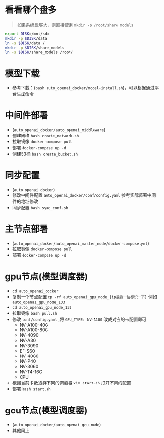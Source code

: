 # 看看哪个盘多
> 如果系统盘够大，则直接使用 `mkdir -p /root/share_models`
```bash
export DISK=/mnt/sdb
mkdir -p $DISK/data
ln -s $DISK/data /
mkdir -p $DISK/share_models
ln -s $DISK/share_models /root/ 
```

# 模型下载
- 参考下载：(`bash auto_openai_docker/model-install.sh`)，可以根据通过平台生成命令


# 中间件部署
- (`auto_openai_docker/auto_openai_middleware`)
- 创建网络 `bash create_network.sh`
- 拉取镜像 `docker-compose pull`
- 部署 `docker-compose up -d`
- 创建S3桶 `bash create_bucket.sh`

# 同步配置
- (`auto_openai_docker`)
- 修改中间件配置 `auto_openai_docker/conf/config.yaml` 参考实际部署中间件的地址修改
- 同步配置 `bash sync_conf.sh`

# 主节点部署
- (`auto_openai_docker/auto_openai_master_node/docker-compose.yml`)
- 拉取镜像 `docker-compose pull`
- 部署 `docker-compose up -d`

# gpu节点(模型调度器)
- `cd auto_openai_docker`
- 复制一个节点配置 `cp -rf auto_openai_gpu_node_{ip最后一位标识一下}` 例如 `auto_openai_gpu_node_133`
- `cd auto_openai_gpu_node_133`
- 拉取镜像 `bash pull.sh`
- 修改 `conf/config.yaml` ,将 `GPU_TYPE: NV-A100` 改成对应的卡配置即可
    - NV-A100-40G
    - NV-A100-80G
    - NV-4090
    - NV-A30
    - NV-3090
    - EF-S60
    - NV-4060
    - NV-P40
    - NV-3060
    - NV-T4-16G
    - CPU
- 根据当前卡数选择不同的调度器 `vim start.sh` 打开不同的配置
- 部署 `bash start.sh`

# gcu节点(模型调度器)
- (`auto_openai_docker/auto_openai_gcu_node`)
- 其他同上
